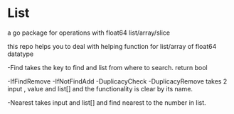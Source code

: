 # List
a go package for operations with float64 list/array/slice

this repo helps you to deal with helping function for list/array of float64 datatype

-Find
  takes the key to find and list from where to search.
  return bool
  
-IfFindRemove
-IfNotFindAdd
-DuplicacyCheck
-DuplicacyRemove
  takes 2 input , value and list[] and the functionality is clear by its name.
  
-Nearest
  takes input and list[] and find nearest to the number in list.

